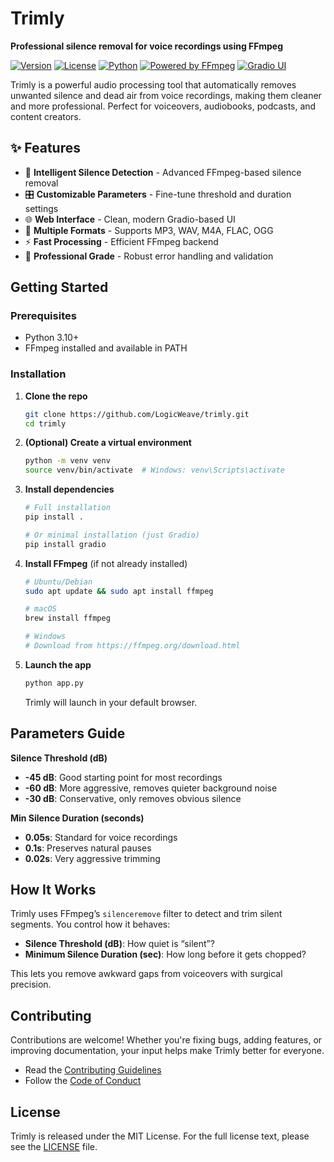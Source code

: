 # Trimly

**Professional silence removal for voice recordings using FFmpeg**

[![Version](https://img.shields.io/badge/version-1.1.0-blue.svg)](https://github.com/LogicWeaver/trimly/releases)
[![License](https://img.shields.io/badge/license-MIT-green.svg)](LICENSE)
[![Python](https://img.shields.io/badge/python-3.10%2B-blue.svg)](https://www.python.org/downloads/)
[![Powered by FFmpeg](https://img.shields.io/badge/powered%20by-FFmpeg-red.svg)](https://ffmpeg.org/)
[![Gradio UI](https://img.shields.io/badge/UI-Gradio-ff69b4.svg)](https://www.gradio.app/)

Trimly is a powerful audio processing tool that automatically removes unwanted silence and dead air from voice recordings, making them cleaner and more professional. Perfect for voiceovers, audiobooks, podcasts, and content creators.

## ✨ Features

- 🎯 **Intelligent Silence Detection** - Advanced FFmpeg-based silence removal
- 🎛️ **Customizable Parameters** - Fine-tune threshold and duration settings
- 🌐 **Web Interface** - Clean, modern Gradio-based UI
- 📁 **Multiple Formats** - Supports MP3, WAV, M4A, FLAC, OGG
- ⚡ **Fast Processing** - Efficient FFmpeg backend
- 🔧 **Professional Grade** - Robust error handling and validation

## Getting Started

### Prerequisites

- Python 3.10+
- FFmpeg installed and available in PATH

### Installation

1. **Clone the repo**

   ```bash
   git clone https://github.com/LogicWeave/trimly.git
   cd trimly
   ```

2. **(Optional) Create a virtual environment**

   ```bash
   python -m venv venv
   source venv/bin/activate  # Windows: venv\Scripts\activate
   ```

3. **Install dependencies**

   ```bash
   # Full installation
   pip install .

   # Or minimal installation (just Gradio)
   pip install gradio
   ```

4. **Install FFmpeg** (if not already installed)

   ```bash
   # Ubuntu/Debian
   sudo apt update && sudo apt install ffmpeg

   # macOS
   brew install ffmpeg

   # Windows
   # Download from https://ffmpeg.org/download.html
   ```

5. **Launch the app**

   ```bash
   python app.py
   ```

   Trimly will launch in your default browser.

## Parameters Guide

**Silence Threshold (dB)**

- **-45 dB**: Good starting point for most recordings
- **-60 dB**: More aggressive, removes quieter background noise
- **-30 dB**: Conservative, only removes obvious silence

**Min Silence Duration (seconds)**

- **0.05s**: Standard for voice recordings
- **0.1s**: Preserves natural pauses
- **0.02s**: Very aggressive trimming

## How It Works

Trimly uses FFmpeg’s `silenceremove` filter to detect and trim silent segments. You control how it behaves:

- **Silence Threshold (dB)**: How quiet is “silent”?
- **Minimum Silence Duration (sec)**: How long before it gets chopped?

This lets you remove awkward gaps from voiceovers with surgical precision.

## Contributing

Contributions are welcome! Whether you're fixing bugs, adding features, or improving documentation, your input helps make Trimly better for everyone.

- Read the [Contributing Guidelines](.github/CONTRIBUTING.md)
- Follow the [Code of Conduct](.github/CODE_OF_CONDUCT.md)

## License

Trimly is released under the MIT License. For the full license text, please see the [LICENSE](LICENSE) file.

